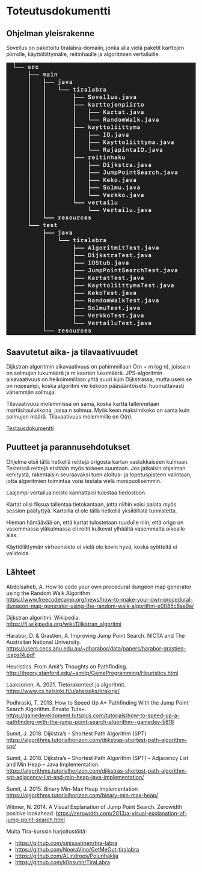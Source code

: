 # Toteutusdokumentti 

## Ohjelman yleisrakenne

Sovellus on paketoitu tiralabra-domaiin, jonka alla vielä paketit karttojen piirrolle, käyttöliittymälle, reitinhaulle ja algoritmien vertailuille.

![Ohjelman rakenne](kuvat/rakenne.png)

## Saavutetut aika- ja tilavaativuudet

Dijkstran algoritmin aikavaativuus on pahimmillaan O(n + m log n), joissa n on solmujen lukumäärä ja m kaarien lukumäärä. JPS-algoritmin aikavaativuus on heikoimmillaan yhtä suuri kuin Dijkstrassa, mutta usein se on nopeampi, koska algoritmi vie kekoon pääsääntöisetsi huomattavasti vähemmän solmuja. 

Tilavaativuus molemmissa on sama, koska kartta tallennetaan martiisitaulukkona, jossa n solmua. Myös keon maksimikoko on sama kuin solmujen määrä. Tilavaativuus molemmille on O(n). 

[Testausdokumentti](testaus.md)

## Puutteet ja parannusehdotukset

Ohjelma etsii tällä hetkellä reittejä origosta kartan vastakkaiseen kulmaan. Testeissä reittejä etsitään myös toiseen suuntaan. Jos jatkaisin ohjelman kehitystä, rakentaisin seuraavaksi tuen aloitus- ja lopetuspisteen valintaan, jotta algoritmien toimintaa voisi testata vielä monipuolisemmin. 

Laajempi vertailuaineisto kannattaisi tulostaa tiedostoon.

Kartat olisi fiksua tallentaa tietokantaan, jotta niihin voisi palata myös session päätyttyä. Kartoilla ei ole tällä hetkellä yksilöllistä tunnistetta.

Hieman hämäävää on, että kartat tulostetaan ruudulle niin, että origo on vasemmassa yläkulmassa eli reitit kulkevat ylhäältä vasemmalta oikealle alas.

Käyttöliittymän virheensieto ei vielä ole kovin hyvä, koska syötteitä ei validoida.

## Lähteet

Abdolsaheb, A. How to code your own procedural dungeon map generator using the Random Walk Algorithm
https://www.freecodecamp.org/news/how-to-make-your-own-procedural-dungeon-map-generator-using-the-random-walk-algorithm-e0085c8aa9a/

Dijkstran algoritmi. Wikipedia. https://fi.wikipedia.org/wiki/Dijkstran_algoritmi

Harabor, D. & Grastien, A.
Improving Jump Point Search. NICTA and The Australian National University. 
https://users.cecs.anu.edu.au/~dharabor/data/papers/harabor-grastien-icaps14.pdf 

Heuristics. From Amit’s Thoughts on Pathfinding. 
http://theory.stanford.edu/~amitp/GameProgramming/Heuristics.html

Laaksonen, A. 2021. Tietorakenteet ja algoritmit. https://www.cs.helsinki.fi/u/ahslaaks/tirakirja/ 

Podhraski, T. 2013. How to Speed Up A* Pathfinding With the Jump Point Search Algorithm. Envato Tuts+. 
https://gamedevelopment.tutsplus.com/tutorials/how-to-speed-up-a-pathfinding-with-the-jump-point-search-algorithm--gamedev-5818 

Sumit, J. 2018. Dijkstra’s – Shortest Path Algorithm (SPT) https://algorithms.tutorialhorizon.com/dijkstras-shortest-path-algorithm-spt/

Sumit, J. 2018. Dijkstra’s – Shortest Path Algorithm (SPT) – Adjacency List and Min Heap – Java Implementation. https://algorithms.tutorialhorizon.com/dijkstras-shortest-path-algorithm-spt-adjacency-list-and-min-heap-java-implementation/ 

Sumit, J. 2015. Binary Min-Max Heap Implementation https://algorithms.tutorialhorizon.com/binary-min-max-heap/

Witmer, N. 2014. A Visual Explanation of Jump Point Search. Zerowidth positive lookahead.
https://zerowidth.com/2013/a-visual-explanation-of-jump-point-search.html

Muita Tira-kurssin harjoitustöitä:
- https://github.com/sinisaarinen/tira-labra
- https://github.com/NooraVino/GetMeOut-tiralabra
- https://github.com/ALindroos/Polunhakija 
- https://github.com/k0psutin/TiraLabra
